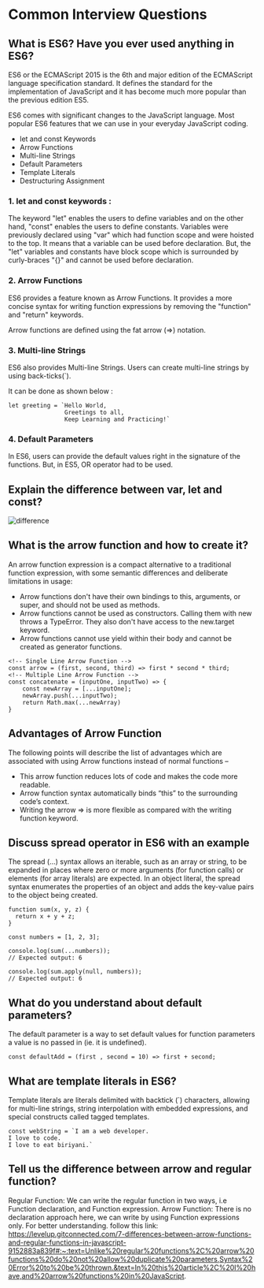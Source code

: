 # Common Interview Questions
## What is ES6? Have you ever used anything in ES6?
ES6 or the ECMAScript 2015 is the 6th and major edition of the ECMAScript language specification standard. It defines the standard for the implementation of JavaScript and it has become much more popular than the previous edition ES5.

ES6 comes with significant changes to the JavaScript language. Most popular ES6 features that we can use in your everyday JavaScript coding.

* let and const Keywords
* Arrow Functions
* Multi-line Strings
* Default Parameters
* Template Literals
* Destructuring Assignment
### 1. let and const keywords :
The keyword "let" enables the users to define variables and on the other hand, "const" enables the users to define constants. Variables were previously declared using "var" which had function scope and were hoisted to the top. It means that a variable can be used before declaration. But, the "let" variables and constants have block scope which is surrounded by curly-braces "{}" and cannot be used before declaration.
### 2. Arrow Functions
ES6 provides a feature known as Arrow Functions. It provides a more concise syntax for writing function expressions by removing the "function" and "return" keywords.

Arrow functions are defined using the fat arrow (=>) notation.
### 3. Multi-line Strings
ES6 also provides Multi-line Strings. Users can create multi-line strings by using back-ticks(`).

It can be done as shown below :
```
let greeting = `Hello World,     
                Greetings to all,
                Keep Learning and Practicing!`
```
### 4. Default Parameters
In ES6, users can provide the default values right in the signature of the functions. But, in ES5, OR operator had to be used.
&nbsp;

## Explain the difference between var, let and const?
![difference](https://user-images.githubusercontent.com/66853064/220147995-ae120a10-a6fa-41ff-a22f-e3264d47fdd2.PNG)

## What is the arrow function and how to create it?
An arrow function expression is a compact alternative to a traditional function expression, with some semantic differences and deliberate limitations in usage:

* Arrow functions don't have their own bindings to this, arguments, or super, and should not be used as methods.
* Arrow functions cannot be used as constructors. Calling them with new throws a TypeError. They also don't have access to the new.target keyword.
* Arrow functions cannot use yield within their body and cannot be created as generator functions.
```
<!-- Single Line Arrow Function -->
const arrow = (first, second, third) => first * second * third;
<!-- Multiple Line Arrow Function -->
const concatenate = (inputOne, inputTwo) => {
    const newArray = [...inputOne];
    newArray.push(...inputTwo);
    return Math.max(...newArray)
}
```

## Advantages of Arrow Function
The following points will describe the list of advantages which are associated with using Arrow functions instead of normal functions –
* This arrow function reduces lots of code and makes the code more readable.
* Arrow function syntax automatically binds “this” to the surrounding code’s context.
* Writing the arrow => is more flexible as compared with the writing function keyword.

## Discuss spread operator in ES6 with an example
The spread (...) syntax allows an iterable, such as an array or string, to be expanded in places where zero or more arguments (for function calls) or elements (for array literals) are expected. In an object literal, the spread syntax enumerates the properties of an object and adds the key-value pairs to the object being created.
```
function sum(x, y, z) {
  return x + y + z;
}

const numbers = [1, 2, 3];

console.log(sum(...numbers));
// Expected output: 6

console.log(sum.apply(null, numbers));
// Expected output: 6
```

## What do you understand about default parameters?
The default parameter is a way to set default values for function parameters a value is no passed in (ie. it is undefined).
```
const defaultAdd = (first , second = 10) => first + second;
```

## What are template literals in ES6?
Template literals are literals delimited with backtick (`) characters, allowing for multi-line strings, string interpolation with embedded expressions, and special constructs called tagged templates.
```
const webString = `I am a web developer.
I love to code.
I love to eat biriyani.`
```

## Tell us the difference between arrow and regular function?
Regular Function: We can write the regular function in two ways, i.e Function declaration, and Function expression.
Arrow Function: There is no declaration approach here, we can write by using Function expressions only.
For better understanding. follow this link: https://levelup.gitconnected.com/7-differences-between-arrow-functions-and-regular-functions-in-javascript-9152883a839f#:~:text=Unlike%20regular%20functions%2C%20arrow%20functions%20do%20not%20allow%20duplicate%20parameters,Syntax%20Error%20to%20be%20thrown.&text=In%20this%20article%2C%20I%20have,and%20arrow%20functions%20in%20JavaScript.